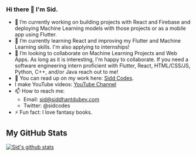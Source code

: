 ### Hi there 👋 I'm Sid.

- 🔭 I’m currently working on building projects with React and Firebase and deploying Machine Learning models with those projects or as a mobile app using Flutter.
- 🌱 I’m currently learning React and improving my Flutter and Machine Learning skills. I'm also applying to internships!
- 👯 I’m looking to collaborate on Machine Learning Projects and Web Apps. As long as it is interesting, I'm happy to collaborate. If you need a software engineering intern proficient with Flutter, React, HTML/CSS/JS, Python, C++, and/or Java reach out to me!
- 💬 You can read up on my work here: [Sidd Codes](https://www.siddcodes.com/).
- I make YouTube videos: [YouTube Channel](https://www.youtube.com/channel/UC5opyqV7wblMILfowGlPPnA?view_as=subscriber)
- 📫 How to reach me:
  - Email: sid@siddhantdubey.com
  - Twitter: @sidcodes
- ⚡ Fun fact: I love fantasy books.

## My GitHub Stats

[![Sid's github stats](https://github-readme-stats.vercel.app/api?username=siddhantdubey)](https://github.com/anuraghazra/github-readme-stats)


